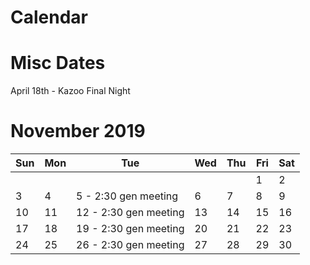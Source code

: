 # Calendar
<!---
Dates for reference: 

 2019
      October               November              December
Su Mo Tu We Th Fr Sa  Su Mo Tu We Th Fr Sa  Su Mo Tu We Th Fr Sa
       1  2  3  4  5                  1  2   1  2  3  4  5  6  7
 6  7  8  9 10 11 12   3  4  5  6  7  8  9   8  9 10 11 12 13 14
13 14 15 16 17 18 19  10 11 12 13 14 15 16  15 16 17 18 19 20 21
20 21 22 23 24 25 26  17 18 19 20 21 22 23  22 23 24 25 26 27 28
27 28 29 30 31        24 25 26 27 28 29 30  29 30 31

2020
      January               February               March
Su Mo Tu We Th Fr Sa  Su Mo Tu We Th Fr Sa  Su Mo Tu We Th Fr Sa
          1  2  3  4                     1   1  2  3  4  5  6  7
 5  6  7  8  9 10 11   2  3  4  5  6  7  8   8  9 10 11 12 13 14
12 13 14 15 16 17 18   9 10 11 12 13 14 15  15 16 17 18 19 20 21
19 20 21 22 23 24 25  16 17 18 19 20 21 22  22 23 24 25 26 27 28
26 27 28 29 30 31     23 24 25 26 27 28 29  29 30 31

       April                  May                   June
Su Mo Tu We Th Fr Sa  Su Mo Tu We Th Fr Sa  Su Mo Tu We Th Fr Sa
          1  2  3  4                  1  2      1  2  3  4  5  6
 5  6  7  8  9 10 11   3  4  5  6  7  8  9   7  8  9 10 11 12 13
12 13 14 15 16 17 18  10 11 12 13 14 15 16  14 15 16 17 18 19 20
19 20 21 22 23 24 25  17 18 19 20 21 22 23  21 22 23 24 25 26 27
26 27 28 29 30        24 25 26 27 28 29 30  28 29 30
                      31
--> 

# Misc Dates

April 18th - Kazoo Final Night


# November 2019 

| Sun        | Mon          | Tue                    | Wed          | Thu          | Fri          | Sat          |
| ---------- | ------------ | ---------------------- | ------------ | ------------ | ------------ | ------------ |
|            |              |                        |              |              | 1            | 2            |
| 3          | 4            | 5  - 2:30 gen meeting  | 6            | 7            | 8            | 9            |
| 10         | 11           | 12 - 2:30 gen meeting  | 13           | 14           | 15           | 16           |
| 17         | 18           | 19 - 2:30 gen meeting  | 20           | 21           | 22           | 23           |
| 24         | 25           | 26 - 2:30 gen meeting  | 27           | 28           | 29           | 30           |



